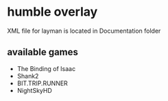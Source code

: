 # humble overlay

XML file for layman is located in Documentation folder

## available games

* The Binding of Isaac
* Shank2
* BIT.TRIP.RUNNER
* NightSkyHD
